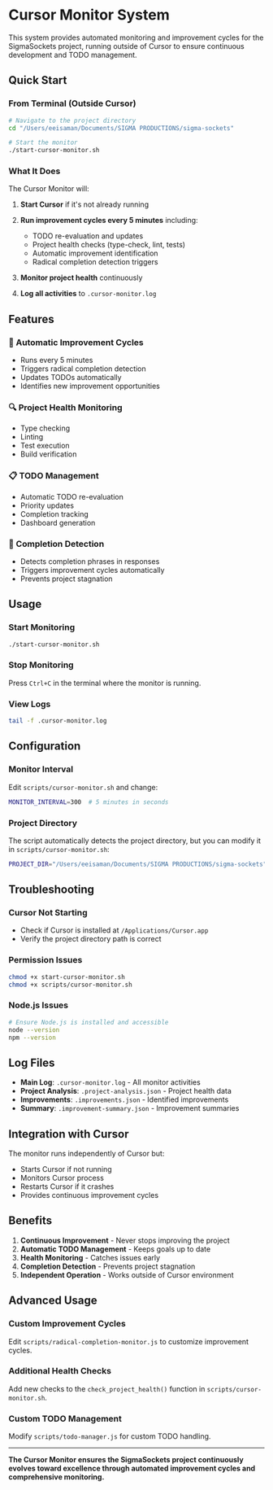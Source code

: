 # Cursor Monitor System

This system provides automated monitoring and improvement cycles for the SigmaSockets project, running outside of Cursor to ensure continuous development and TODO management.

## Quick Start

### From Terminal (Outside Cursor)

```bash
# Navigate to the project directory
cd "/Users/eeisaman/Documents/SIGMA PRODUCTIONS/sigma-sockets"

# Start the monitor
./start-cursor-monitor.sh
```

### What It Does

The Cursor Monitor will:

1. **Start Cursor** if it's not already running
2. **Run improvement cycles every 5 minutes** including:
   - TODO re-evaluation and updates
   - Project health checks (type-check, lint, tests)
   - Automatic improvement identification
   - Radical completion detection triggers

3. **Monitor project health** continuously
4. **Log all activities** to `.cursor-monitor.log`

## Features

### 🚀 Automatic Improvement Cycles
- Runs every 5 minutes
- Triggers radical completion detection
- Updates TODOs automatically
- Identifies new improvement opportunities

### 🔍 Project Health Monitoring
- Type checking
- Linting
- Test execution
- Build verification

### 📋 TODO Management
- Automatic TODO re-evaluation
- Priority updates
- Completion tracking
- Dashboard generation

### 🎯 Completion Detection
- Detects completion phrases in responses
- Triggers improvement cycles automatically
- Prevents project stagnation

## Usage

### Start Monitoring
```bash
./start-cursor-monitor.sh
```

### Stop Monitoring
Press `Ctrl+C` in the terminal where the monitor is running.

### View Logs
```bash
tail -f .cursor-monitor.log
```

## Configuration

### Monitor Interval
Edit `scripts/cursor-monitor.sh` and change:
```bash
MONITOR_INTERVAL=300  # 5 minutes in seconds
```

### Project Directory
The script automatically detects the project directory, but you can modify it in `scripts/cursor-monitor.sh`:
```bash
PROJECT_DIR="/Users/eeisaman/Documents/SIGMA PRODUCTIONS/sigma-sockets"
```

## Troubleshooting

### Cursor Not Starting
- Check if Cursor is installed at `/Applications/Cursor.app`
- Verify the project directory path is correct

### Permission Issues
```bash
chmod +x start-cursor-monitor.sh
chmod +x scripts/cursor-monitor.sh
```

### Node.js Issues
```bash
# Ensure Node.js is installed and accessible
node --version
npm --version
```

## Log Files

- **Main Log**: `.cursor-monitor.log` - All monitor activities
- **Project Analysis**: `.project-analysis.json` - Project health data
- **Improvements**: `.improvements.json` - Identified improvements
- **Summary**: `.improvement-summary.json` - Improvement summaries

## Integration with Cursor

The monitor runs independently of Cursor but:
- Starts Cursor if not running
- Monitors Cursor process
- Restarts Cursor if it crashes
- Provides continuous improvement cycles

## Benefits

1. **Continuous Improvement** - Never stops improving the project
2. **Automatic TODO Management** - Keeps goals up to date
3. **Health Monitoring** - Catches issues early
4. **Completion Detection** - Prevents project stagnation
5. **Independent Operation** - Works outside of Cursor environment

## Advanced Usage

### Custom Improvement Cycles
Edit `scripts/radical-completion-monitor.js` to customize improvement cycles.

### Additional Health Checks
Add new checks to the `check_project_health()` function in `scripts/cursor-monitor.sh`.

### Custom TODO Management
Modify `scripts/todo-manager.js` for custom TODO handling.

---

**The Cursor Monitor ensures the SigmaSockets project continuously evolves toward excellence through automated improvement cycles and comprehensive monitoring.**
